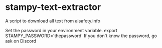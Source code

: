 # stampy-text-extractor

A script to download all text from aisafety.info

Set the password in your environment variable.
export STAMPY_PASSWORD='thepassword'
If you don't know the password, go ask on Discord
